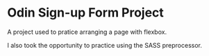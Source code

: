 # Odin Sign-up Form Project

A project used to pratice arranging a page with flexbox.

I also took the opportunity to practice using the SASS preprocessor.

